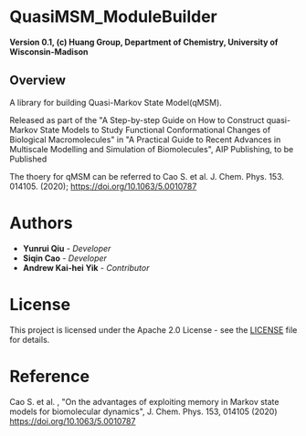 # QuasiMSM_ModuleBuilder
**Version 0.1, (c) Huang Group, Department of Chemistry, University of Wisconsin-Madison**
## Overview
A library for building Quasi-Markov State Model(qMSM). 

Released as part of the "A Step-by-step Guide on How to Construct quasi-Markov State Models to Study Functional Conformational Changes of Biological Macromolecules" in
"A Practical Guide to Recent Advances in Multiscale Modelling and Simulation of Biomolecules", AIP Publishing, to be Published

The thoery for qMSM can be referred to Cao S. et al. J. Chem. Phys. 153. 014105. (2020); https://doi.org/10.1063/5.0010787

# Authors
* **Yunrui Qiu** - *Developer* 
* **Siqin Cao** - *Developer* 
* **Andrew Kai-hei Yik** - *Contributor* 

# License
This project is licensed under the Apache 2.0 License - see the [LICENSE](LICENSE.md) file for details.

# Reference
Cao S. et al. , "On the advantages of exploiting memory in Markov state models for biomolecular dynamics", 
J. Chem. Phys. 153, 014105 (2020) https://doi.org/10.1063/5.0010787



